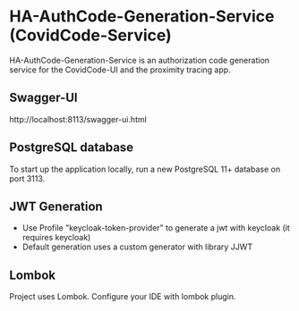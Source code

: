 # HA-AuthCode-Generation-Service (CovidCode-Service)
HA-AuthCode-Generation-Service is an authorization code generation service for the CovidCode-UI and the proximity tracing app.

## Swagger-UI
http://localhost:8113/swagger-ui.html

## PostgreSQL database
To start up the application locally, run a new PostgreSQL 11+ database on port 3113.

## JWT Generation
- Use Profile "keycloak-token-provider" to generate a jwt with keycloak (it requires keycloak)
- Default generation uses a custom generator with library JJWT

## Lombok
 Project uses Lombok. Configure your IDE with lombok plugin.
